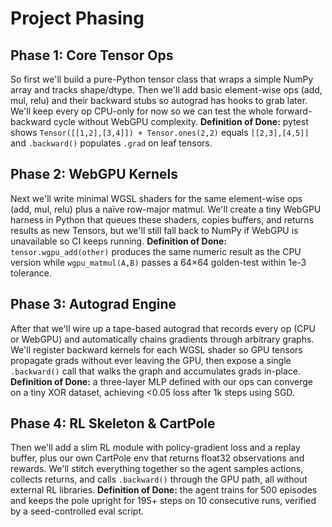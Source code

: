 # Project Phasing

## Phase 1: Core Tensor Ops
So first we'll build a pure-Python tensor class that wraps a simple NumPy array and tracks shape/dtype. Then we'll add basic element-wise ops (add, mul, relu) and their backward stubs so autograd has hooks to grab later. We'll keep every op CPU-only for now so we can test the whole forward-backward cycle without WebGPU complexity. **Definition of Done:** pytest shows `Tensor([[1,2],[3,4]]) + Tensor.ones(2,2)` equals `[[2,3],[4,5]]` and `.backward()` populates `.grad` on leaf tensors.

## Phase 2: WebGPU Kernels
Next we'll write minimal WGSL shaders for the same element-wise ops (add, mul, relu) plus a naïve row-major matmul. We'll create a tiny WebGPU harness in Python that queues these shaders, copies buffers, and returns results as new Tensors, but we'll still fall back to NumPy if WebGPU is unavailable so CI keeps running. **Definition of Done:** `tensor.wgpu_add(other)` produces the same numeric result as the CPU version while `wgpu_matmul(A,B)` passes a 64×64 golden-test within 1e-3 tolerance.

## Phase 3: Autograd Engine
After that we'll wire up a tape-based autograd that records every op (CPU or WebGPU) and automatically chains gradients through arbitrary graphs. We'll register backward kernels for each WGSL shader so GPU tensors propagate grads without ever leaving the GPU, then expose a single `.backward()` call that walks the graph and accumulates grads in-place. **Definition of Done:** a three-layer MLP defined with our ops can converge on a tiny XOR dataset, achieving <0.05 loss after 1k steps using SGD.

## Phase 4: RL Skeleton & CartPole
Then we'll add a slim RL module with policy-gradient loss and a replay buffer, plus our own CartPole env that returns float32 observations and rewards. We'll stitch everything together so the agent samples actions, collects returns, and calls `.backward()` through the GPU path, all without external RL libraries. **Definition of Done:** the agent trains for 500 episodes and keeps the pole upright for 195+ steps on 10 consecutive runs, verified by a seed-controlled eval script.